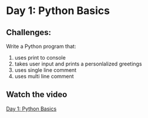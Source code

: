 # Day 1: Python Basics

## Challenges:

Write a Python program that:

1.  uses print to console
2.  takes user input and prints a personlalized greetings
3.  uses single line comment
4.  uses multi line comment

## Watch the video

[Day 1: Python Basics](https://www.youtube.com/playlist?list=PLRrKiYr1iWr7dpOaMHqbswh1rq5r5ByMS)
